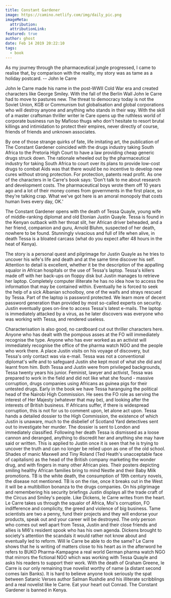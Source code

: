 ```yaml
---
title: Constant Gardener
image: https://camino.netlify.com/img/daily_pic.png
imageMeta:
  attribution:
  attributionLink:
featured: true
author: ghost
date: Feb 14 2019 20:22:10
tags:
  - book
---
```


As my journey through the pharmaceutical jungle progressed, I came to realise that, by comparison with the reality, my story was as tame as a holiday postcard. -- John le Carre

John le Carre made his name in the post-WWII Cold War era and created characters like George Smiley. With the fall of the Berlin Wall John le Carre had to move to pastures new. The threat to democracy today is not the Soviet Union, KGB or Communism but globalisation and global corporations who will destroy anyone and anything who stands in their way. With the skill of a master craftsman thriller writer le Care opens up the ruthless world of corporate business run by Mafioso thugs who don't hesitate to resort brutal killings and intimidation to protect their empires, never directly of course, friends of friends and unknown associates.

By one of those strange quirks of fate, life imitating art, the publication of The Constant Gardener coincided with the drugs industry taking South Africa to the Pretoria High Court to have a law providing cheap generic drugs struck down. The rationale wheeled out by the pharmaceutical industry for taking South Africa to court over its plans to provide low-cost drugs to combat Aids was that there would be no incentive to develop new cures without strong protection. For protection, patents read profit. As one of the characters in le Carre's book says: 'Don't talk to me about research and development costs. The pharmaceutical boys wrote them off 10 years ago and a lot of their money comes from governments in the first place, so they're talking crap. What we've got here is an amoral monopoly that costs human lives every day, OK.'

The Constant Gardener opens with the death of Tessa Quayle, young wife of middle-ranking diplomat and old Etonian Justin Quayle. Tessa is found in the Kenyan outback with her throat slit, her African driver beheaded, and a her friend, companion and guru, Arnold Bluhm, suspected of her death, nowhere to be found. Stunningly vivacious and full of life when alive, in death Tessa is a bloated carcass (what do you expect after 48 hours in the heat of Kenya).

The story is a personal quest and pilgrimage for Justin Quayle as he tries to uncover his wife's life and death and at the same time discover his self. Attention to detail is excellent, whether it be the description of the appalling squalor in African hospitals or the use of Tessa's laptop. Tessa's killers made off with her back-ups on floppy disk but Justin manages to retrieve her laptop. Completely computer illiterate he has no idea how to access the information that may be contained within. Eventually he is forced to seek the help of a sick Albanian schoolboy, one of the waifs and strays rescued by Tessa. Part of the laptop is password protected. We learn more of decent password generation than provided by most so-called experts on security. Justin eventually goes on-line to access Tessa's latest e-mails. The laptop is immediately attacked by a virus, as he later discovers was everyone who was working with Tessa, and rendered useless.

Characterisation is also good, no cardboard cut out thriller characters here. Anyone who has dealt with the pompous asses at the FO will immediately recognise the type. Anyone who has ever worked as an activist will immediately recognise the office of the pharma watch NGO and the people who work there. A place Justin visits on his voyage of discovery, but Tessa's only contact was via e-mail. Tessa was not a conventional diplomat's wife and to safeguard Justin she kept most of what she did and learnt from him. Both Tessa and Justin were from privileged backgrounds, Tessa twenty years his junior. Feminist, lawyer and activist, Tessa was prepared to work in the field and did not like what she found - massive corruption, drugs companies using Africans as guinea pigs for their untested drugs. Early in the book we have Tessa haranguing the political head of the Nairobi High Commission. He sees the FO role as serving the interest of Her Majesty (whatever that may be), and looking after the interests of British business. If Africans suffer, if there is widespread corruption, this is not for us to comment upon, let alone act upon. Tessa hands a detailed dossier to the High Commission, the existence of which Justin is unaware, much to the disbelief of Scotland Yard detectives sent out to investigate her murder. The dossier is sent to London and immediately classified. Following her death Tessa is dismissed as a loose cannon and deranged, anything to discredit her and anything she may have said or written. This is applied to Justin once it is seen that he is trying to uncover the truth and can no longer be relied upon as one of the old school. Shades of manic Maxwell and Tiny Roland (Ted Heath's unacceptable face of capitalism) as the head of the British company marketing the wonder drug, and with fingers in many other African pies. Their posters depicting smiling healthy African families bring to mind Nestle and their Baby Milk promotions. TB is the white death, the consumption of 19th century novels, the disease not mentioned. TB is on the rise, once it breaks out in the West it will be a multibillion bonanza to the drugs companies. On his pilgrimage and remembering his security briefings Justin displays all the trade craft of the Circus and Smiley's people. Like Dickens, le Carre writes from the heart. Le Carre takes us through the squalor of Africa, Moi's corruption, FO indifference and complicity, the greed and violence of big business. Tame scientists are two a penny, fund their projects and they will endorse your products, speak out and your career will be destroyed. The only person who comes out well apart from Tessa, Justin and their close friends and allies is MI6's resident spook who has his own agenda. Dickens brought to society's attention the scandals it would rather not know about and eventually led to reform. Will le Carre be able to do the same? Le Carre shows that he is writing of matters close to his heart as in the afterword he refers to BUKO Pharma-Kampagne a real world German pharma watch NGO that mirrors the fictional NGO which was working with Tessa Quayle and asks his readers to support their work. With the death of Graham Greene, le Carre is our only remaining true novelist worthy of name (a distant second comes Iain Banks). It is hard to believe anyone took seriously the spat between Satanic Verses author Salman Rushdie and his illiterate scribblings and a real novelist like le Carre. Eat your heart out Conrad. The Constant Gardener is banned in Kenya. 
